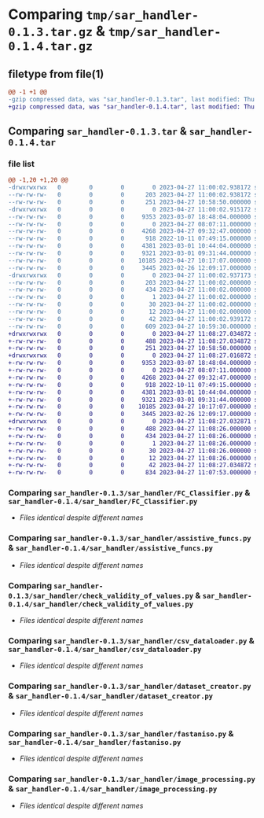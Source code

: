 # Comparing `tmp/sar_handler-0.1.3.tar.gz` & `tmp/sar_handler-0.1.4.tar.gz`

## filetype from file(1)

```diff
@@ -1 +1 @@
-gzip compressed data, was "sar_handler-0.1.3.tar", last modified: Thu Apr 27 11:00:02 2023, max compression
+gzip compressed data, was "sar_handler-0.1.4.tar", last modified: Thu Apr 27 11:08:27 2023, max compression
```

## Comparing `sar_handler-0.1.3.tar` & `sar_handler-0.1.4.tar`

### file list

```diff
@@ -1,20 +1,20 @@
-drwxrwxrwx   0        0        0        0 2023-04-27 11:00:02.938172 sar_handler-0.1.3/
--rw-rw-rw-   0        0        0      203 2023-04-27 11:00:02.938172 sar_handler-0.1.3/PKG-INFO
--rw-rw-rw-   0        0        0      251 2023-04-27 10:58:50.000000 sar_handler-0.1.3/README.md
-drwxrwxrwx   0        0        0        0 2023-04-27 11:00:02.915172 sar_handler-0.1.3/sar_handler/
--rw-rw-rw-   0        0        0     9353 2023-03-07 18:48:04.000000 sar_handler-0.1.3/sar_handler/FC_Classifier.py
--rw-rw-rw-   0        0        0        0 2023-04-27 08:07:11.000000 sar_handler-0.1.3/sar_handler/__init__.py
--rw-rw-rw-   0        0        0     4268 2023-04-27 09:32:47.000000 sar_handler-0.1.3/sar_handler/assistive_funcs.py
--rw-rw-rw-   0        0        0      918 2022-10-11 07:49:15.000000 sar_handler-0.1.3/sar_handler/check_validity_of_values.py
--rw-rw-rw-   0        0        0     4381 2023-03-01 10:44:04.000000 sar_handler-0.1.3/sar_handler/csv_dataloader.py
--rw-rw-rw-   0        0        0     9321 2023-03-01 09:31:44.000000 sar_handler-0.1.3/sar_handler/dataset_creator.py
--rw-rw-rw-   0        0        0    10185 2023-04-27 10:17:07.000000 sar_handler-0.1.3/sar_handler/fastaniso.py
--rw-rw-rw-   0        0        0     3445 2023-02-26 12:09:17.000000 sar_handler-0.1.3/sar_handler/image_processing.py
-drwxrwxrwx   0        0        0        0 2023-04-27 11:00:02.937173 sar_handler-0.1.3/sar_handler.egg-info/
--rw-rw-rw-   0        0        0      203 2023-04-27 11:00:02.000000 sar_handler-0.1.3/sar_handler.egg-info/PKG-INFO
--rw-rw-rw-   0        0        0      434 2023-04-27 11:00:02.000000 sar_handler-0.1.3/sar_handler.egg-info/SOURCES.txt
--rw-rw-rw-   0        0        0        1 2023-04-27 11:00:02.000000 sar_handler-0.1.3/sar_handler.egg-info/dependency_links.txt
--rw-rw-rw-   0        0        0       30 2023-04-27 11:00:02.000000 sar_handler-0.1.3/sar_handler.egg-info/requires.txt
--rw-rw-rw-   0        0        0       12 2023-04-27 11:00:02.000000 sar_handler-0.1.3/sar_handler.egg-info/top_level.txt
--rw-rw-rw-   0        0        0       42 2023-04-27 11:00:02.939172 sar_handler-0.1.3/setup.cfg
--rw-rw-rw-   0        0        0      609 2023-04-27 10:59:30.000000 sar_handler-0.1.3/setup.py
+drwxrwxrwx   0        0        0        0 2023-04-27 11:08:27.034872 sar_handler-0.1.4/
+-rw-rw-rw-   0        0        0      488 2023-04-27 11:08:27.034872 sar_handler-0.1.4/PKG-INFO
+-rw-rw-rw-   0        0        0      251 2023-04-27 10:58:50.000000 sar_handler-0.1.4/README.md
+drwxrwxrwx   0        0        0        0 2023-04-27 11:08:27.016872 sar_handler-0.1.4/sar_handler/
+-rw-rw-rw-   0        0        0     9353 2023-03-07 18:48:04.000000 sar_handler-0.1.4/sar_handler/FC_Classifier.py
+-rw-rw-rw-   0        0        0        0 2023-04-27 08:07:11.000000 sar_handler-0.1.4/sar_handler/__init__.py
+-rw-rw-rw-   0        0        0     4268 2023-04-27 09:32:47.000000 sar_handler-0.1.4/sar_handler/assistive_funcs.py
+-rw-rw-rw-   0        0        0      918 2022-10-11 07:49:15.000000 sar_handler-0.1.4/sar_handler/check_validity_of_values.py
+-rw-rw-rw-   0        0        0     4381 2023-03-01 10:44:04.000000 sar_handler-0.1.4/sar_handler/csv_dataloader.py
+-rw-rw-rw-   0        0        0     9321 2023-03-01 09:31:44.000000 sar_handler-0.1.4/sar_handler/dataset_creator.py
+-rw-rw-rw-   0        0        0    10185 2023-04-27 10:17:07.000000 sar_handler-0.1.4/sar_handler/fastaniso.py
+-rw-rw-rw-   0        0        0     3445 2023-02-26 12:09:17.000000 sar_handler-0.1.4/sar_handler/image_processing.py
+drwxrwxrwx   0        0        0        0 2023-04-27 11:08:27.032871 sar_handler-0.1.4/sar_handler.egg-info/
+-rw-rw-rw-   0        0        0      488 2023-04-27 11:08:26.000000 sar_handler-0.1.4/sar_handler.egg-info/PKG-INFO
+-rw-rw-rw-   0        0        0      434 2023-04-27 11:08:26.000000 sar_handler-0.1.4/sar_handler.egg-info/SOURCES.txt
+-rw-rw-rw-   0        0        0        1 2023-04-27 11:08:26.000000 sar_handler-0.1.4/sar_handler.egg-info/dependency_links.txt
+-rw-rw-rw-   0        0        0       30 2023-04-27 11:08:26.000000 sar_handler-0.1.4/sar_handler.egg-info/requires.txt
+-rw-rw-rw-   0        0        0       12 2023-04-27 11:08:26.000000 sar_handler-0.1.4/sar_handler.egg-info/top_level.txt
+-rw-rw-rw-   0        0        0       42 2023-04-27 11:08:27.034872 sar_handler-0.1.4/setup.cfg
+-rw-rw-rw-   0        0        0      834 2023-04-27 11:07:53.000000 sar_handler-0.1.4/setup.py
```

### Comparing `sar_handler-0.1.3/sar_handler/FC_Classifier.py` & `sar_handler-0.1.4/sar_handler/FC_Classifier.py`

 * *Files identical despite different names*

### Comparing `sar_handler-0.1.3/sar_handler/assistive_funcs.py` & `sar_handler-0.1.4/sar_handler/assistive_funcs.py`

 * *Files identical despite different names*

### Comparing `sar_handler-0.1.3/sar_handler/check_validity_of_values.py` & `sar_handler-0.1.4/sar_handler/check_validity_of_values.py`

 * *Files identical despite different names*

### Comparing `sar_handler-0.1.3/sar_handler/csv_dataloader.py` & `sar_handler-0.1.4/sar_handler/csv_dataloader.py`

 * *Files identical despite different names*

### Comparing `sar_handler-0.1.3/sar_handler/dataset_creator.py` & `sar_handler-0.1.4/sar_handler/dataset_creator.py`

 * *Files identical despite different names*

### Comparing `sar_handler-0.1.3/sar_handler/fastaniso.py` & `sar_handler-0.1.4/sar_handler/fastaniso.py`

 * *Files identical despite different names*

### Comparing `sar_handler-0.1.3/sar_handler/image_processing.py` & `sar_handler-0.1.4/sar_handler/image_processing.py`

 * *Files identical despite different names*

